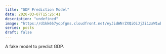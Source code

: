 ```yaml
---
title: "GDP Prediction Model"
date: 2020-03-07T15:26:41
description: "undefined"
image: "https://d1kk667yopfgms.cloudfront.net/eyJidWNrZXQiOiJjZi1zaW1wbGUtczMtb3JpZ2luLWNsb3VkZnJvbnRmb3JzMy0yNzMxMTY5MzM0ODkiLCJrZXkiOiJiMzJhZTU5NS03ZmQzLTRmMTItYTg5Ny0xNzBjZGMxMzg3YTgifQ=="
series: posts
draft: false
---
```

A fake model to predict GDP.
